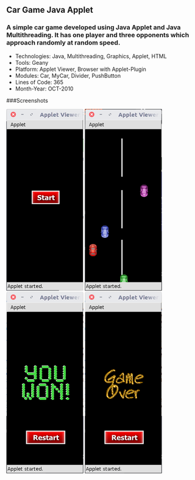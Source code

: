 ## Car Game Java Applet
### A simple car game developed using Java Applet and Java Multithreading. It has one player and three opponents which approach randomly at random speed.

* Technologies: Java, Multithreading, Graphics, Applet, HTML
* Tools: Geany
* Platform: Applet Viewer, Browser with Applet-Plugin
* Modules: Car, MyCar, Divider, PushButton
* Lines of Code: 365
* Month-Year: OCT-2010

###Screenshots

![start](screenshots/start.png)
![game](screenshots/game.png)
![won](screenshots/won.png)
![gameover](screenshots/gameover.png)


